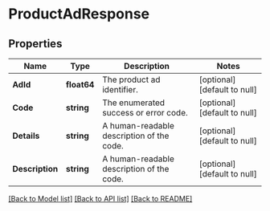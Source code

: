 # ProductAdResponse

## Properties
Name | Type | Description | Notes
------------ | ------------- | ------------- | -------------
**AdId** | **float64** | The product ad identifier. | [optional] [default to null]
**Code** | **string** | The enumerated success or error code. | [optional] [default to null]
**Details** | **string** | A human-readable description of the code. | [optional] [default to null]
**Description** | **string** | A human-readable description of the code. | [optional] [default to null]

[[Back to Model list]](../README.md#documentation-for-models) [[Back to API list]](../README.md#documentation-for-api-endpoints) [[Back to README]](../README.md)

